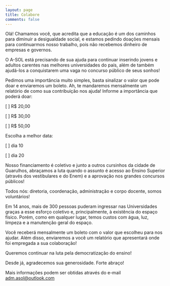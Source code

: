 ```yaml
---
layout: page
title: Colabore
comments: false
---
```


Olá! Chamamos você, que acredita que a educação é um dos caminhos para diminuir a desigualdade social, e estamos pedindo doações mensais para continuarmos nosso trabalho, pois não recebemos dinheiro de empresas e governos.

O A-SOL está precisando de sua ajuda para continuar inserindo jovens e adultos carentes nas melhores universidades do país, além de também ajudá-los a conquistarem uma vaga no concurso público de seus sonhos!

Pedimos uma importância muito simples, basta sinalizar o valor que pode doar e enviaremos um boleto. Ah, te mandaremos mensalmente um relatório de como sua contribuição nos ajuda!
Informe a importância que poderá doar:

[ ] R$ 20,00

[ ] R$ 30,00

[ ] R$ 50,00

Escolha a melhor data:

[ ] dia 10

[ ] dia 20

Nosso financiamento é coletivo e junto a outros cursinhos da cidade de Guarulhos, abraçamos a luta quando o assunto é acesso ao Ensino Superior (através dos vestibulares e do Enem) e a aprovação nos grandes concursos públicos!

Todos nós: diretoria, coordenação, administração e corpo docente, somos voluntários!

Em 14 anos, mais de 300 pessoas puderam ingressar nas Universidades graças a esse esforço coletivo e, principalmente, à existência do espaço físico. Porém, como em qualquer lugar, temos custos com água, luz, limpeza e a manutenção geral do espaço.

Você receberá mensalmente um boleto com o valor que escolheu para nos ajudar. Além disso, enviaremos a você um relatório que apresentará onde foi empregada a sua colaboração!

Queremos continuar na luta pela democratização do ensino!

Desde já, agradecemos sua generosidade.
Forte abraço!

Mais informações podem ser obtidas através do e-mail adm.asol@outlook.com
